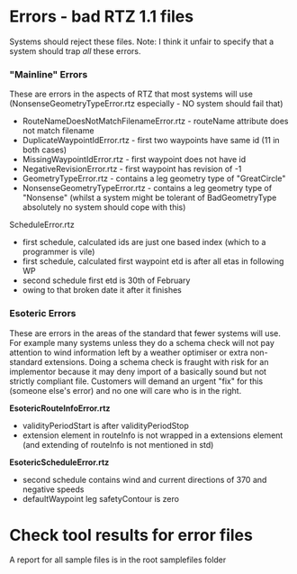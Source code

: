 # Errors - bad RTZ 1.1 files
Systems should reject these files.
Note: I think it unfair to specify that a system should trap *all* these errors.

### "Mainline" Errors

These are errors in the aspects of RTZ that most systems will use (NonsenseGeometryTypeError.rtz especially - NO system should fail that)

- RouteNameDoesNotMatchFilenameError.rtz - routeName attribute does not match filename
- DuplicateWaypointIdError.rtz - first two waypoints have same id (11 in both cases)
- MissingWaypointIdError.rtz - first waypoint does not have id
- NegativeRevisionError.rtz - first waypoint has revision of -1
- GeometryTypeError.rtz - contains a leg geometry type of "GreatCircle"
- NonsenseGeometryTypeError.rtz - contains a leg geometry type of "Nonsense" (whilst a system might be tolerant of BadGeometryType absolutely no system should cope with this)

ScheduleError.rtz
- first schedule, calculated ids are just one based index (which to a programmer is vile)
- first schedule, calculated first waypoint etd is after all etas in following WP
- second schedule first etd is 30th of February
- owing to that broken date it after it finishes

### Esoteric Errors

These are errors in the areas of the standard that fewer systems will use. For example many systems unless they do a schema check will not pay attention to wind information left by a weather optimiser or extra non-standard extensions. Doing a schema check is fraught with risk for an implementor because it may deny import of a basically sound but not strictly compliant file. Customers will demand an urgent "fix" for this (someone else's error) and no one will care who is in the right. 

**EsotericRouteInfoError.rtz**
- validityPeriodStart is after validityPeriodStop
- extension element in routeInfo is not wrapped in a extensions element (and extending of routeInfo is not mentioned in std)

**EsotericScheduleError.rtz**
- second schedule contains wind and current directions of 370 and negative speeds
- defaultWaypoint leg safetyContour is zero 

# Check tool results for error files

A report for all sample files is in the root samplefiles folder